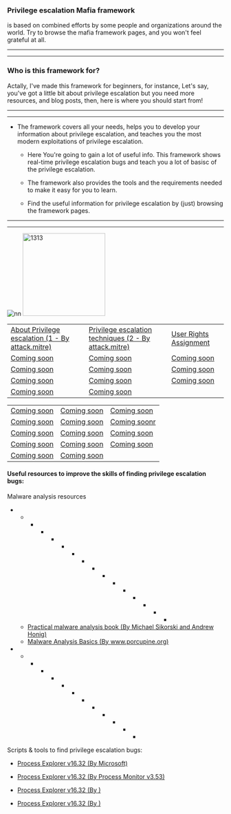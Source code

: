 ### Privilege escalation Mafia framework 
is based on combined efforts by some people and organizations around the world. Try to browse the mafia framework pages, and you won't feel grateful at all. 

-----------------------------------------------------------------------------------------------
----------------------------------------------------------------------------

### Who is this framework for?

Actally, I've made this framework for beginners, for instance, Let's say, you've got a little bit about privilege escalation but you need more resources, and blog posts, then, here is where you should start from!

-----------------------------------------------------------------------------------------------
----------------------------------------------------------------------------

* The framework covers all your needs, helps you to develop your information about privilege escalation, and teaches you the most modern exploitations of privilege escalation. 

   * Here You're going to gain a lot of useful info. This framework shows real-time privilege escalation bugs and teach you a lot of basisc of the privilege escalation.

   * The framework also provides the tools and the requirements needed to make it easy for you to learn.

   * Find the useful information for privilege escalation by (just) browsing the framework pages.


-----------------------------------------------------------------------------------------------
----------------------------------------------------------------------------




![nn](https://user-images.githubusercontent.com/25440152/81302436-a82aab80-907a-11ea-8e73-8b6a275bfddc.png)  <img width="192" alt="1313" src="https://user-images.githubusercontent.com/25440152/81302921-4dde1a80-907b-11ea-9ec4-a099819d6449.PNG">


 
<table>
 <tr>
  <td><a href="Privsecstuff/AboutPrivilegeescalation.md">About Privilege escalation (1 - By attack.mitre)</a></td>
  <td><a href="Privsecstuff/Privilege%20escalation%20techniques.md">Privilege escalation techniques (2 - By attack.mitre)</a></td>
  <td><a href="Samples/CredentialPicker">User Rights Assignment</a></td>
 </tr>
 <tr>
  <td><a href="Samples/DisablingScreenCapture">Coming soon</a></td>
  <td><a href="Samples/EnterpriseDataProtection">Coming soon</a></td>
  <td><a href="Samples/KeyCredentialManager">Coming soon</a></td>
 </tr>
 <tr>
  <td><a href="Samples/Personalization">Coming soon</a></td>
  <td><a href="Samples/MicrosoftPassport">Coming soon</a></td>
  <td><a href="Samples/SmartCard">Coming soon</a></td>
 </tr>
 <tr>
  <td><a href="Samples/UserInfo">Coming soon</a></td>
  <td><a href="Samples/UserCertificateStore">Coming soon</a></td>
  <td><a href="Samples/UserConsentVerifier">Coming soon</a></td>
 </tr>
 <tr>
  <td><a href="Samples/WebAccountManagement">Coming soon</a></td>
  <td><a href="Samples/WebAuthenticationBroker">Coming soon</a></td>
 </tr>
</table>
<table>
 <tr>
  <td><a href="Samples/PasswordVault">Coming soon</a></td>
  <td><a href="Samples/ClientDeviceInformation">Coming soon</a></td>
  <td><a href="Samples/CredentialPicker">Coming soon</a></td>
 </tr>
 <tr>
  <td><a href="Samples/DisablingScreenCapture">Coming soon</a></td>
  <td><a href="Samples/EnterpriseDataProtection">Coming soon</a></td>
  <td><a href="Samples/KeyCredentialManager">Coming soonr</a></td>
 </tr>
 <tr>
  <td><a href="Samples/Personalization">Coming soon</a></td>
  <td><a href="Samples/MicrosoftPassport">Coming soon</a></td>
  <td><a href="Samples/SmartCard">Coming soon</a></td>
 </tr>
 <tr>
  <td><a href="Samples/UserInfo">Coming soon</a></td>
  <td><a href="Samples/UserCertificateStore">Coming soon</a></td>
  <td><a href="Samples/UserConsentVerifier">Coming soon</a></td>
 </tr>
 <tr>
  <td><a href="Samples/WebAccountManagement">Coming soon</a></td>
  <td><a href="Samples/WebAuthenticationBroker">Coming soon</a></td>
 </tr>
</table>


#### Useful resources to improve the skills of finding privilege escalation bugs:
Malware analysis resources 

+ + + +  + + + + + + + + + + + +

  - [Practical malware analysis book (By Michael Sikorski and Andrew Honig)](https://www.google.com/url?sa=t&rct=j&q=&esrc=s&source=web&cd=1&cad=rja&uact=8&ved=2ahUKEwiCsqyClaXpAhUKyaQKHWWgAuUQFjAAegQIARAB&url=https%3A%2F%2Flira.epac.to%2FDOCS-TECH%2FHacking%2FPractical%2520Malware%2520Analysis.pdf&usg=AOvVaw2XbMO1EQqeoCNxUPefPcHS)
  - [Malware Analysis Basics (By www.porcupine.org)](http://www.porcupine.org/forensics/chapter6.html)

+  + + + + + + + + + + + +

Scripts & tools to find privilege escalation bugs:


  - [Process Explorer v16.32 (By Microsoft)](https://docs.microsoft.com/en-us/sysinternals/downloads/process-explorer)
  
  - [Process Explorer v16.32 (By Process Monitor v3.53)](https://docs.microsoft.com/en-us/sysinternals/downloads/procmon)
  
  - [Process Explorer v16.32 (By )](www)
  
  - [Process Explorer v16.32 (By )](www)
